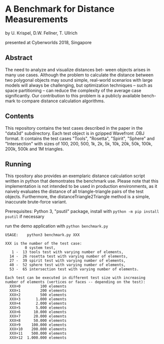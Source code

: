 # A Benchmark for Distance Measurements

by U. Krispel, D.W. Fellner, T. Ullrich

presented at Cyberworlds 2018, Singapore

## Abstract 

The need to analyze and visualize distances bet-
ween objects arises in many use cases. Although the problem
to calculate the distance between two polygonal objects may
sound simple, real-world scenarios with large models will always
be challenging, but optimization techniques – such as space
partitioning – can reduce the complexity of the average case
significantly.
Our contribution to this problem is a publicly available bench-
mark to compare distance calculation algorithms.

## Contents

This repository contains the test cases described in the paper in the 
"data3d" subdirectory. Each test object is in gzipped Wavefront .OBJ format.
It contains the test cases "Tools", "Rosetta", "Spirit", "Sphere" and
"Intersection" with sizes of 100, 200, 500, 1k, 2k, 5k, 10k, 20k, 50k, 100k, 
200k, 500k and 1M triangles.

## Running

This rpository also provides an exemplaric distance calculation script written
in python that demontrates the benchmark use. 
Please note that this implementation is not intended to be used in production 
environments, as it naively evaluates the distance of all triangle-triangle 
pairs of the test objects. Furthermore, the distanceTriangle2Triangle method
is a simple, inaccurate brute-force variant.

Prerequisites: Python 3, "psutil" package, install with 
```python -m pip install psutil``` if necessary

run the demo application with
```python benchmark.py```

    USAGE:    python3 benchmark.py XXX

    XXX is the number of the test case:
             0 system test,
       1 -  13 tools test with varying number of elements,
      14 -  26 rosetta test with varying number of elements,
      27 -  39 spirit test with varying number of elements,
      40 -  52 sphere test with varying number of elements,
      53 -  65 intersection test with varying number of elements.

    Each test can be executed in different test size with increasing
    number of elements (vertices or faces -- depending on the test):
      XXX+0         100 elements
      XXX+1         200 elements
      XXX+2         500 elements
      XXX+3       1.000 elements
      XXX+4       2.000 elements
      XXX+5       5.000 elements
      XXX+6      10.000 elements
      XXX+7      20.000 elements
      XXX+8      50.000 elements
      XXX+9     100.000 elements
      XXX+10    200.000 elements
      XXX+11    500.000 elements
      XXX+12  1.000.000 elements
